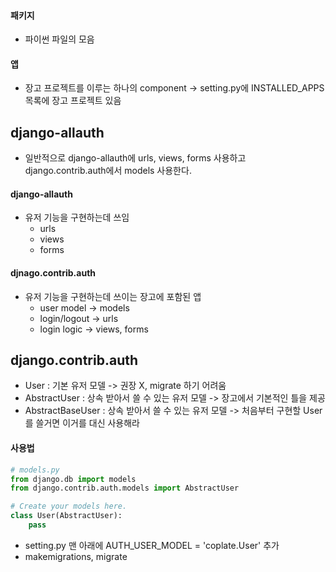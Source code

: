 #### 패키지
* 파이썬 파일의 모음 

#### 앱
* 장고 프로젝트를 이루는 하나의 component -> setting.py에 INSTALLED_APPS 목록에 장고 프로젝트 있음

## django-allauth
* 일반적으로 django-allauth에 urls, views, forms 사용하고 django.contrib.auth에서 models 사용한다.
#### django-allauth
* 유저 기능을 구현하는데 쓰임
  * urls
  * views
  * forms

#### djnago.contrib.auth
* 유저 기능을 구현하는데 쓰이는 장고에 포함된 앱
  * user model -> models
  * login/logout -> urls
  * login logic -> views, forms

## django.contrib.auth
* User : 기본 유저 모델 -> 권장 X, migrate 하기 어려움
* AbstractUser : 상속 받아서 쓸 수 있는 유저 모델 -> 장고에서 기본적인 틀을 제공
* AbstractBaseUser : 상속 받아서 쓸 수 있는 유저 모델 -> 처음부터 구현할 User를 쓸거면 이거를 대신 사용해라

#### 사용법
```python
# models.py
from django.db import models
from django.contrib.auth.models import AbstractUser

# Create your models here.
class User(AbstractUser):
    pass
```
* setting.py 맨 아래에 AUTH_USER_MODEL = 'coplate.User' 추가
* makemigrations, migrate
